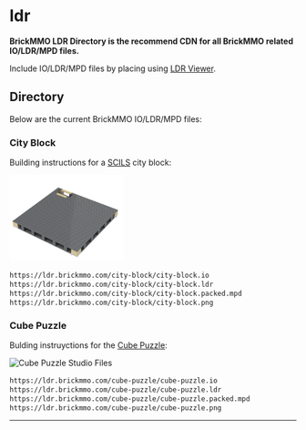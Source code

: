 # ldr

<style>@import url("//cdn.brickmmo.com/readme@1.0.0/readme.css");</style>

**BrickMMO LDR Directory is the recommend CDN for all BrickMMO related IO/LDR/MPD files.**

Include IO/LDR/MPD files by placing using [LDR Viewer](https://pages.codeadam.ca/ldr-viewer/).

## Directory

Below are the current BrickMMO IO/LDR/MPD files:

### City Block

Building instructions for a [SCILS](https://scils.brickmmo.com/) city block:

<img alt="City Block Studio Files" src="city-block/city-block.png" width="200">

```
https://ldr.brickmmo.com/city-block/city-block.io
https://ldr.brickmmo.com/city-block/city-block.ldr
https://ldr.brickmmo.com/city-block/city-block.packed.mpd
https://ldr.brickmmo.com/city-block/city-block.png
```

### Cube Puzzle

Bulding instruyctions for the [Cube Puzzle](https://activities.codeadam.ca/cube):

<img alt="Cube Puzzle Studio Files" src="city-block/cube-puzzle.png" width="200">

```
https://ldr.brickmmo.com/cube-puzzle/cube-puzzle.io
https://ldr.brickmmo.com/cube-puzzle/cube-puzzle.ldr
https://ldr.brickmmo.com/cube-puzzle/cube-puzzle.packed.mpd
https://ldr.brickmmo.com/cube-puzzle/cube-puzzle.png
```

---

<a href="https://brickmmo.com">
<img src="https://cdn.brickmmo.com/images@1.0.0/brickmmo-logo-coloured-horizontal.png" width="100" alt="">
</a>

<script src="https://cdn.brickmmo.com/bar@1.0.0/bar.js"></script>

